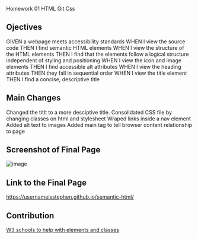 Homework 01 HTML Git Css

## Ojectives

GIVEN a webpage meets accessibility standards
WHEN I view the source code
THEN I find semantic HTML elements
WHEN I view the structure of the HTML elements
THEN I find that the elements follow a logical structure independent of styling and positioning
WHEN I view the icon and image elements
THEN I find accessible alt attributes
WHEN I view the heading attributes
THEN they fall in sequential order
WHEN I view the title element
THEN I find a concise, descriptive title

## Main Changes

Changed the titlt to a more desciptive title.
Consolidated CSS file by changing classes on html and stylesheet
Wraped links inside a nav element
Added alt text to images 
Added main tag to tell browser content relationship to page

## Screenshot of Final Page

![image](https://user-images.githubusercontent.com/100049940/155855925-0325f31a-ae85-4ef1-b618-5dab8260324e.png)

## Link to the Final Page

https://usernameisstephen.github.io/semantic-html/


## Contribution

[W3 schools to help with elements and classes](https://www.w3schools.com/)

